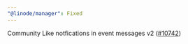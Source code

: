 ```yaml
---
"@linode/manager": Fixed
---
```


Community Like notfications in event messages v2 ([#10742](https://github.com/linode/manager/pull/10742))

